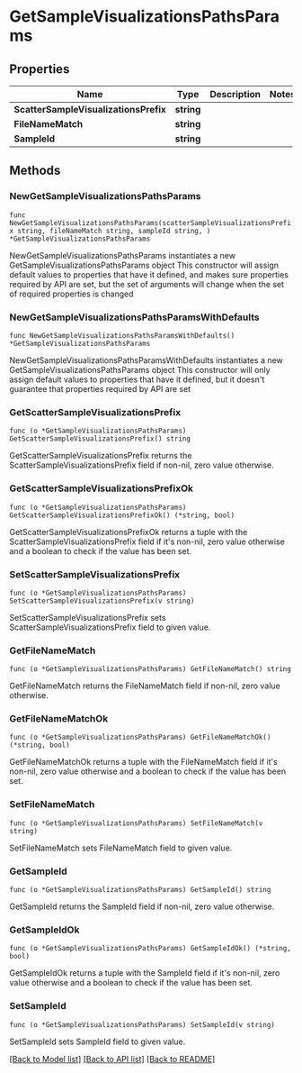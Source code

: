 # GetSampleVisualizationsPathsParams

## Properties

Name | Type | Description | Notes
------------ | ------------- | ------------- | -------------
**ScatterSampleVisualizationsPrefix** | **string** |  | 
**FileNameMatch** | **string** |  | 
**SampleId** | **string** |  | 

## Methods

### NewGetSampleVisualizationsPathsParams

`func NewGetSampleVisualizationsPathsParams(scatterSampleVisualizationsPrefix string, fileNameMatch string, sampleId string, ) *GetSampleVisualizationsPathsParams`

NewGetSampleVisualizationsPathsParams instantiates a new GetSampleVisualizationsPathsParams object
This constructor will assign default values to properties that have it defined,
and makes sure properties required by API are set, but the set of arguments
will change when the set of required properties is changed

### NewGetSampleVisualizationsPathsParamsWithDefaults

`func NewGetSampleVisualizationsPathsParamsWithDefaults() *GetSampleVisualizationsPathsParams`

NewGetSampleVisualizationsPathsParamsWithDefaults instantiates a new GetSampleVisualizationsPathsParams object
This constructor will only assign default values to properties that have it defined,
but it doesn't guarantee that properties required by API are set

### GetScatterSampleVisualizationsPrefix

`func (o *GetSampleVisualizationsPathsParams) GetScatterSampleVisualizationsPrefix() string`

GetScatterSampleVisualizationsPrefix returns the ScatterSampleVisualizationsPrefix field if non-nil, zero value otherwise.

### GetScatterSampleVisualizationsPrefixOk

`func (o *GetSampleVisualizationsPathsParams) GetScatterSampleVisualizationsPrefixOk() (*string, bool)`

GetScatterSampleVisualizationsPrefixOk returns a tuple with the ScatterSampleVisualizationsPrefix field if it's non-nil, zero value otherwise
and a boolean to check if the value has been set.

### SetScatterSampleVisualizationsPrefix

`func (o *GetSampleVisualizationsPathsParams) SetScatterSampleVisualizationsPrefix(v string)`

SetScatterSampleVisualizationsPrefix sets ScatterSampleVisualizationsPrefix field to given value.


### GetFileNameMatch

`func (o *GetSampleVisualizationsPathsParams) GetFileNameMatch() string`

GetFileNameMatch returns the FileNameMatch field if non-nil, zero value otherwise.

### GetFileNameMatchOk

`func (o *GetSampleVisualizationsPathsParams) GetFileNameMatchOk() (*string, bool)`

GetFileNameMatchOk returns a tuple with the FileNameMatch field if it's non-nil, zero value otherwise
and a boolean to check if the value has been set.

### SetFileNameMatch

`func (o *GetSampleVisualizationsPathsParams) SetFileNameMatch(v string)`

SetFileNameMatch sets FileNameMatch field to given value.


### GetSampleId

`func (o *GetSampleVisualizationsPathsParams) GetSampleId() string`

GetSampleId returns the SampleId field if non-nil, zero value otherwise.

### GetSampleIdOk

`func (o *GetSampleVisualizationsPathsParams) GetSampleIdOk() (*string, bool)`

GetSampleIdOk returns a tuple with the SampleId field if it's non-nil, zero value otherwise
and a boolean to check if the value has been set.

### SetSampleId

`func (o *GetSampleVisualizationsPathsParams) SetSampleId(v string)`

SetSampleId sets SampleId field to given value.



[[Back to Model list]](../README.md#documentation-for-models) [[Back to API list]](../README.md#documentation-for-api-endpoints) [[Back to README]](../README.md)


